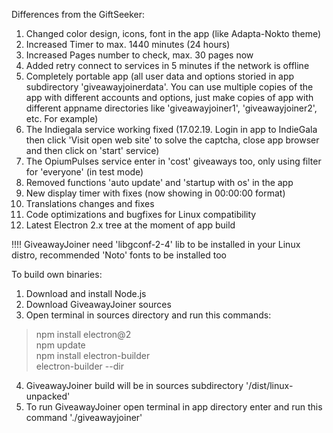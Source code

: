  Differences from the GiftSeeker:

 1. Changed color design, icons, font in the app (like Adapta-Nokto theme)
 2. Increased Timer to max. 1440 minutes (24 hours)
 3. Increased Pages number to check, max. 30 pages now
 4. Added retry connect to services in 5 minutes if the network is offline
 5. Completely portable app (all user data and options storied in app subdirectory 'giveawayjoinerdata'. You can use multiple 
    copies of the app with different accounts and options, just make copies of app with different appname directories 
    like 'giveawayjoiner1', 'giveawayjoiner2', etc. For example)
 6. The Indiegala service working fixed (17.02.19. Login in app to IndieGala then click 'Visit open web site' to solve the         captcha, close app browser and then click on 'start' service)
 7. The OpiumPulses service enter in 'cost' giveaways too, only using filter for 'everyone' (in test mode)  
 8. Removed functions 'auto update' and 'startup with os' in the app
 9. New display timer with fixes (now showing in 00:00:00 format)
10. Translations changes and fixes
11. Code optimizations and bugfixes for Linux compatibility
12. Latest Electron 2.x tree at the moment of app build

!!!! GiveawayJoiner need 'libgconf-2-4' lib to be installed in your Linux distro, recommended 'Noto' fonts to be installed too

To build own binaries:

1. Download and install Node.js
2. Download GiveawayJoiner sources
3. Open terminal in sources directory and run this commands:
  >npm install electron@2                                  
  >npm update                                 
  >npm install electron-builder                   
  >electron-builder --dir                              
4. GiveawayJoiner build will be in sources subdirectory '/dist/linux-unpacked'
5. To run GiveawayJoiner open terminal in app directory enter and run this command './giveawayjoiner'
